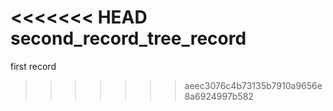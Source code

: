 <<<<<<< HEAD
second_record_tree_record
=======
first record
>>>>>>> aeec3076c4b73135b7910a9656e8a6924997b582
